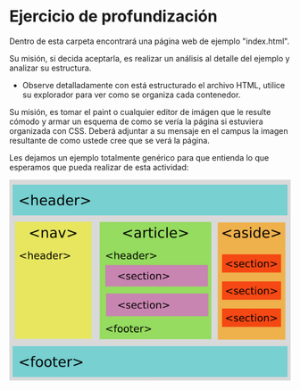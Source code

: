 # Ejercicio de profundización

Dentro de esta carpeta encontrará una página web de ejemplo "index.html".

Su misión, si decida aceptarla, es realizar un análisis al detalle del ejemplo y analizar su estructura.
- Observe detalladamente con está estructurado el archivo HTML, utilice su explorador para ver como se organiza cada contenedor.


Su misión, es tomar el paint o cualquier editor de imágen que le resulte cómodo y armar un esquema de como se vería la página si estuviera organizada con CSS. Deberá adjuntar a su mensaje en el campus la imagen resultante de como ustede cree que se verá la página.

Les dejamos un ejemplo totalmente genérico para que entienda lo que esperamos que pueda realizar de esta actividad:

![ejemplo](ejemplo.jpg)
